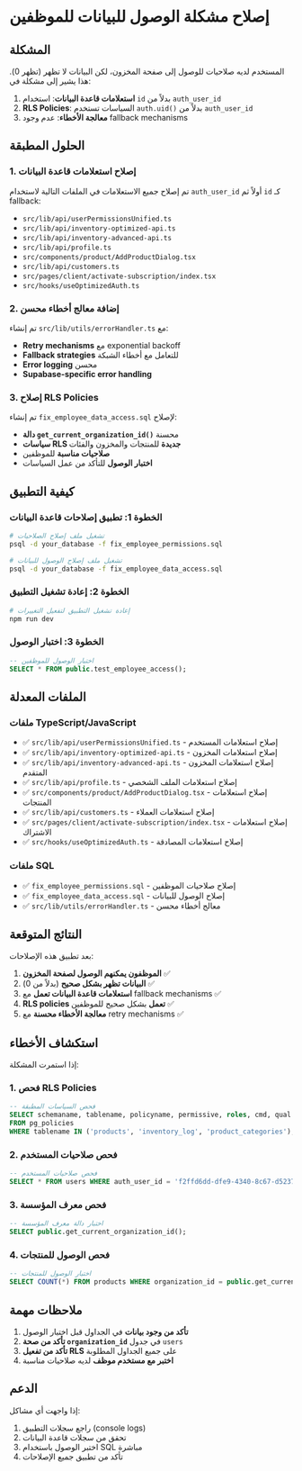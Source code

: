 # إصلاح مشكلة الوصول للبيانات للموظفين

## المشكلة
المستخدم لديه صلاحيات للوصول إلى صفحة المخزون، لكن البيانات لا تظهر (تظهر 0). هذا يشير إلى مشكلة في:
1. **استعلامات قاعدة البيانات**: استخدام `id` بدلاً من `auth_user_id`
2. **RLS Policies**: السياسات تستخدم `auth.uid()` بدلاً من `auth_user_id`
3. **معالجة الأخطاء**: عدم وجود fallback mechanisms

## الحلول المطبقة

### 1. إصلاح استعلامات قاعدة البيانات
تم إصلاح جميع الاستعلامات في الملفات التالية لاستخدام `auth_user_id` أولاً ثم `id` كـ fallback:

- `src/lib/api/userPermissionsUnified.ts`
- `src/lib/api/inventory-optimized-api.ts`
- `src/lib/api/inventory-advanced-api.ts`
- `src/lib/api/profile.ts`
- `src/components/product/AddProductDialog.tsx`
- `src/lib/api/customers.ts`
- `src/pages/client/activate-subscription/index.tsx`
- `src/hooks/useOptimizedAuth.ts`

### 2. إضافة معالج أخطاء محسن
تم إنشاء `src/lib/utils/errorHandler.ts` مع:
- **Retry mechanisms** مع exponential backoff
- **Fallback strategies** للتعامل مع أخطاء الشبكة
- **Error logging** محسن
- **Supabase-specific error handling**

### 3. إصلاح RLS Policies
تم إنشاء `fix_employee_data_access.sql` لإصلاح:
- **دالة `get_current_organization_id()`** محسنة
- **سياسات RLS جديدة** للمنتجات والمخزون والفئات
- **صلاحيات مناسبة** للموظفين
- **اختبار الوصول** للتأكد من عمل السياسات

## كيفية التطبيق

### الخطوة 1: تطبيق إصلاحات قاعدة البيانات
```bash
# تشغيل ملف إصلاح الصلاحيات
psql -d your_database -f fix_employee_permissions.sql

# تشغيل ملف إصلاح الوصول للبيانات
psql -d your_database -f fix_employee_data_access.sql
```

### الخطوة 2: إعادة تشغيل التطبيق
```bash
# إعادة تشغيل التطبيق لتفعيل التغييرات
npm run dev
```

### الخطوة 3: اختبار الوصول
```sql
-- اختبار الوصول للموظفين
SELECT * FROM public.test_employee_access();
```

## الملفات المعدلة

### ملفات TypeScript/JavaScript
- ✅ `src/lib/api/userPermissionsUnified.ts` - إصلاح استعلامات المستخدم
- ✅ `src/lib/api/inventory-optimized-api.ts` - إصلاح استعلامات المخزون
- ✅ `src/lib/api/inventory-advanced-api.ts` - إصلاح استعلامات المخزون المتقدم
- ✅ `src/lib/api/profile.ts` - إصلاح استعلامات الملف الشخصي
- ✅ `src/components/product/AddProductDialog.tsx` - إصلاح استعلامات المنتجات
- ✅ `src/lib/api/customers.ts` - إصلاح استعلامات العملاء
- ✅ `src/pages/client/activate-subscription/index.tsx` - إصلاح استعلامات الاشتراك
- ✅ `src/hooks/useOptimizedAuth.ts` - إصلاح استعلامات المصادقة

### ملفات SQL
- ✅ `fix_employee_permissions.sql` - إصلاح صلاحيات الموظفين
- ✅ `fix_employee_data_access.sql` - إصلاح الوصول للبيانات
- ✅ `src/lib/utils/errorHandler.ts` - معالج أخطاء محسن

## النتائج المتوقعة

بعد تطبيق هذه الإصلاحات:

1. **الموظفون يمكنهم الوصول لصفحة المخزون** ✅
2. **البيانات تظهر بشكل صحيح** (بدلاً من 0) ✅
3. **استعلامات قاعدة البيانات تعمل** مع fallback mechanisms ✅
4. **RLS policies تعمل** بشكل صحيح للموظفين ✅
5. **معالجة الأخطاء محسنة** مع retry mechanisms ✅

## استكشاف الأخطاء

إذا استمرت المشكلة:

### 1. فحص RLS Policies
```sql
-- فحص السياسات المطبقة
SELECT schemaname, tablename, policyname, permissive, roles, cmd, qual 
FROM pg_policies 
WHERE tablename IN ('products', 'inventory_log', 'product_categories');
```

### 2. فحص صلاحيات المستخدم
```sql
-- فحص صلاحيات المستخدم
SELECT * FROM users WHERE auth_user_id = 'f2ffd6dd-dfe9-4340-8c67-d52376fa0291';
```

### 3. فحص معرف المؤسسة
```sql
-- اختبار دالة معرف المؤسسة
SELECT public.get_current_organization_id();
```

### 4. فحص الوصول للمنتجات
```sql
-- اختبار الوصول للمنتجات
SELECT COUNT(*) FROM products WHERE organization_id = public.get_current_organization_id();
```

## ملاحظات مهمة

1. **تأكد من وجود بيانات** في الجداول قبل اختبار الوصول
2. **تأكد من صحة `organization_id`** في جدول `users`
3. **تأكد من تفعيل RLS** على جميع الجداول المطلوبة
4. **اختبر مع مستخدم موظف** لديه صلاحيات مناسبة

## الدعم

إذا واجهت أي مشاكل:
1. راجع سجلات التطبيق (console logs)
2. تحقق من سجلات قاعدة البيانات
3. اختبر الوصول باستخدام SQL مباشرة
4. تأكد من تطبيق جميع الإصلاحات

